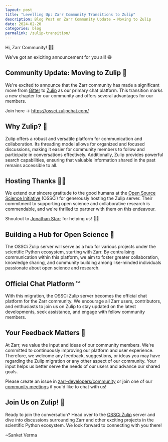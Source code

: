 ```yaml
---
layout: post
title: "Levelling Up: Zarr Community Transitions to Zulip"
description: Blog Post on Zarr Community Update → Moving to Zulip
date: 2024-02-20
categories: blog
permalink: /zulip-transition/
---
```


Hi, Zarr Community! 👋🏻

We've got an exiciting announcement for you all! 😄

## Community Update: Moving to Zulip 💬

We're excited to announce that the Zarr community has made a significant move
from [Gitter](https://gitter.im/zarr-developers/community) to [Zulip](https://ossci.zulipchat.com/)
as our primary chat platform. This transition marks a new chapter for our
community and offers several advantages for our members.

Join here → <https://ossci.zulipchat.com/>

## Why Zulip? 🤔

Zulip offers a robust and versatile platform for communication and
collaboration. Its threading model allows for organized and focused
discussions, making it easier for community members to follow and participate
in conversations effectively. Additionally, Zulip provides powerful search
capabilities, ensuring that valuable information shared in the past remains
accessible to all.

## Hosting Thanks 🙏🏻

We extend our sincere gratitude to the good humans at the [Open Source Science
Initiative](https://opensource.science/) (OSSCi) for generously hosting the
Zulip server. Their commitment to supporting open science and collaborative
research is commendable, and we're thrilled to partner with them on this
endeavour. 

Shoutout to [Jonathan Starr](https://www.linkedin.com/in/jonathan-starr-b04032284/)
for helping us! 🙌🏻

## Building a Hub for Open Science 🧬

The OSSCi Zulip server will serve as a hub for various projects under the
scientific Python ecosystem, starting with Zarr. By centralising communication
within this platform, we aim to foster greater collaboration, knowledge
sharing, and community building among like-minded individuals passionate about
open science and research.

## Official Chat Platform ™️

With this migration, the OSSCi Zulip server becomes the official chat platform
for the Zarr community. We encourage all Zarr users, contributors, and
enthusiasts to join us on Zulip to stay updated on the latest developments,
seek assistance, and engage with fellow community members.

## Your Feedback Matters 🔁

At Zarr, we value the input and ideas of our community members. We're committed
to continuously improving our platform and user experience. Therefore, we
welcome any feedback, suggestions, or ideas you may have regarding the Zulip
migration or any other aspect of our community. Your input helps us better
serve the needs of our users and advance our shared goals.

Please create an issue in [zarr-developers/community](https://github.com/zarr-developers/community/issues)
or join one of our [community meetings](https://zarr.dev/community-calls/)
if you'd like to chat with us! 

## Join Us on Zulip! 🔗

Ready to join the conversation? Head over to the [OSSCi Zulip](https://ossci.zulipchat.com/)
server and dive into discussions surrounding Zarr and other exciting projects 
in the scientific Python ecosystem. We look forward to connecting with you
there!

~Sanket Verma

<script src="https://giscus.app/client.js"
        data-repo="zarr-developers/blog"
        data-repo-id="R_kgDOGxrWVg"
        data-category="General"
        data-category-id="DIC_kwDOGxrWVs4CU5q_"
        data-mapping="pathname"
        data-strict="0"
        data-reactions-enabled="1"
        data-emit-metadata="0"
        data-input-position="top"
        data-theme="light"
        data-lang="en"
        crossorigin="anonymous"
        async>
</script>
